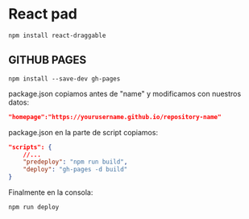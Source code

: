 # React pad

```
npm install react-draggable
```

## GITHUB PAGES

```
npm install --save-dev gh-pages
```

package.json copiamos antes de "name" y modificamos con nuestros datos:

```json
"homepage":"https://yourusername.github.io/repository-name"
```

package.json en la parte de script copiamos:

```json
"scripts": {
    //...
    "predeploy": "npm run build",
    "deploy": "gh-pages -d build"
}
```

Finalmente en la consola:

```
npm run deploy
```
